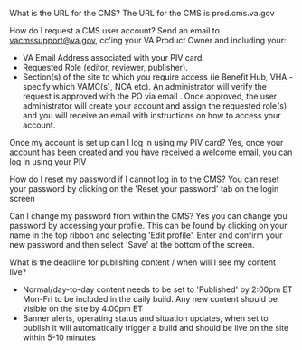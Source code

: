What is the URL for the CMS?
The URL for the CMS is prod.cms.va.gov

How do I request a CMS user account?
Send an email to vacmssupport@va.gov, cc'ing your VA Product Owner and including your:
- VA Email Address associated with your PIV card.
- Requested Role (editor, reviewer, publisher).
- Section(s) of the site to which you require access (ie Benefit Hub, VHA - specify which VAMC(s), NCA etc).
An administrator will verify the request is approved with the PO via email .
Once approved, the user administrator will create your account and assign the requested role(s) and you will receive an email with instructions on how to access your account.

Once my account is set up can I log in using my PIV card?
Yes, once your account has been created and you have received a welcome email, you can log in using your PIV

How do I reset my password if I cannot log in to the CMS?
You can reset your password by clicking on the 'Reset your password' tab on the login screen

Can I change my password from within the CMS?
Yes you can change you password by accessing your profile. This can be found by clicking on your name in the top ribbon and selecting 'Edit profile'. Enter and confirm your new password and then select 'Save' at the bottom of the screen.

What is the deadline for publishing content / when will I see my content live?
- Normal/day-to-day content needs to be set to 'Published' by 2:00pm ET Mon-Fri to be included in the daily build. Any new content should be visible on the site by 4:00pm ET
- Banner alerts, operating status and situation updates, when set to publish it will automatically trigger a build and should be live on the site within 5-10 minutes
